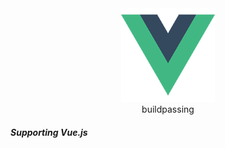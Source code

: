 <div align=center><img width="150" height="150" src="https://github.com/wucheng818/tstest/raw/master/src/assets/logo.png"/></div>
<div align=center><div><span bgcolor=#CCCCCC>build</span><span bgcolor=#CCCCCC>passing</span></div></div>

##### **Supporting** **Vue.js**

